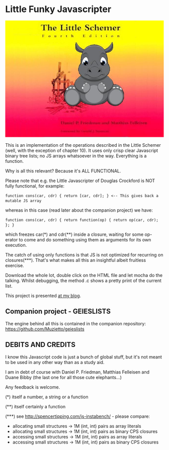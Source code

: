 Little Funky Javascripter
=========================

![alt image](/img/The_Little_Funky_JavaScripter.jpg)

This is an implementation of the operations described in the Little Schemer (well, with the exception of chapter 10).
It uses only crisp clear Javascript binary tree lists; no JS arrays whatsoever in the way. Everything is a function.

Why is all this relevant? Because it's ALL FUNCTIONAL.

Please note that e.g. the Little Javascripter of Douglas Crockford is NOT fully functional, for example:

	function cons(car, cdr) { return [car, cdr]; } <-- This gives back a mutable JS array

whereas in this case (read later about the companion project) we have:

	function cons(car, cdr) { return function(op) { return op(car, cdr); }; }

which freezes car(*) and cdr(**) inside a closure,
waiting for some op-erator to come and do something using them as arguments for its own execution.

The catch of using only functions is that JS is not optimized for recurring on closures(***).
That's what makes all this an insightful albeit fruitless exercise.

Download the whole lot, double click on the HTML file and let mocha do the talking.
Whilst debugging, the method <cons>.c shows a pretty print of the current list.

This project is presented [at my blog](https://faustinelli.wordpress.com/portfolio/the-little-funky-javascripter/).

Companion project - GEIESLISTS
------------------------------
The engine behind all this is contained in the companion repository: https://github.com/Muzietto/geieslists


DEBITS AND CREDITS
------------------
I know this Javascript code is just a bunch of global stuff, but it's not meant to be used in any other way than as a study aid.

I am in debt of course with Daniel P. Friedman, Matthias Felleisen and Duane Bibby 
(the last one for all those cute elephants...)


Any feedback is welcome.

(*) itself a number, a string or a function

(**) itself certainly a function

(***) see http://spencertipping.com/js-instabench/ - please compare:
  - allocating small structures -> 1M (int, int) pairs as array literals
  - allocating small structures -> 1M (int, int) pairs as binary CPS closures
  - accessing small structures -> 1M (int, int) pairs as array literals
  - accessing small structures -> 1M (int, int) pairs as binary CPS closures
